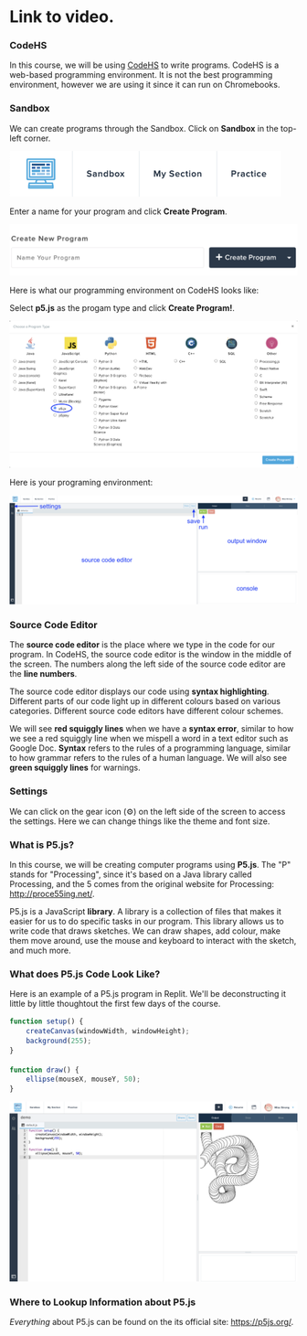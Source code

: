 # Link to video.

### CodeHS

In this course, we will be using [CodeHS](http://codehs.com) to write programs. CodeHS is a web-based programming environment. It is not the best programming environment, however we are using it since it can run on Chromebooks.

### Sandbox

We can create programs through the Sandbox. Click on **Sandbox** in the top-left corner.

![](../../Images/sandbox_button.png)

Enter a name for your program and click **Create Program**.

![](../../Images/create_new_program.png)

Here is what our programming environment on CodeHS looks like:

Select **p5.js** as the progam type and click **Create Program!**.

![](../../Images/select_program_type.png)

Here is your programing environment:

![](../../Images/demo_labelled.png)

### Source Code Editor

The **source code editor** is the place where we type in the code for our program. In CodeHS, the source code editor is the window in the middle of the screen. The numbers along the left side of the source code editor are the **line numbers**.

The source code editor displays our code using **syntax highlighting**. Different parts of our code light up in different colours based on various categories. Different source code editors have different colour schemes.

We will see **red squiggly lines** when we have a **syntax error**, similar to how we see a red squiggly line when we mispell a word in a text editor such as Google Doc. **Syntax** refers to the rules of a programming language, similar to how grammar refers to the rules of a human language. We will also see **green squiggly lines** for warnings.

### Settings

We can click on the gear icon (⚙️) on the left side of the screen to access the settings. Here we can change things like the theme and font size.

### What is P5.js?

In this course, we will be creating computer programs using **P5.js**. The "P" stands for "Processing", since it's based on a Java library called Processing, and the 5 comes from the original website for Processing: http://proce55ing.net/.

P5.js is a JavaScript **library**. A library is a collection of files that makes it easier for us to do specific tasks in our program. This library allows us to write code that draws sketches. We can draw shapes, add colour, make them move around, use the mouse and keyboard to interact with the sketch, and much more.

### What does P5.js Code Look Like?

Here is an example of a P5.js program in Replit. We'll be deconstructing it little by little thoughtout the first few days of the course.

```javascript
function setup() {
    createCanvas(windowWidth, windowHeight);
    background(255);
}

function draw() {
    ellipse(mouseX, mouseY, 50);
}
```

![](../../Images/default_circle_example_full.png)

### Where to Lookup Information about P5.js

*Everything* about P5.js can be found on the its official site: https://p5js.org/.
